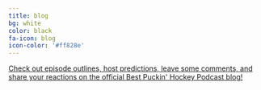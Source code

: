 ```yaml
---
title: blog
bg: white
color: black
fa-icon: blog
icon-color: '#ff828e'
---
```


<div class="row">
  <div class="col">
    <div class="row">
      <div class="col text-center">
        <a href="/blog">
          <div class="container_row subtlecircle">
            <div class="layer1">
              <i class="fa fa-circle fa-stack-2x text-white"></i>
            </div>
              <div class="layer2">
                <i class="fas fa-newspaper fa-stack-1x fa-dg"></i>
              </div>
          </div>
          <!--
          <span class="fa-stack subtlecircle" style="font-size:100px; background:rgb(255,255,255,0.1)">
            <i class="fa fa-circle fa-stack-2x text-white"></i>
            <i class="fas fa-newspaper fa-stack-1x fa-dg"></i>
          </span>
          -->
          <p>Check out episode outlines, host predictions, leave some comments, and share your reactions on the official Best Puckin' Hockey Podcast blog!</p>
        </a>
      </div>
    </div>
  </div>
</div>
